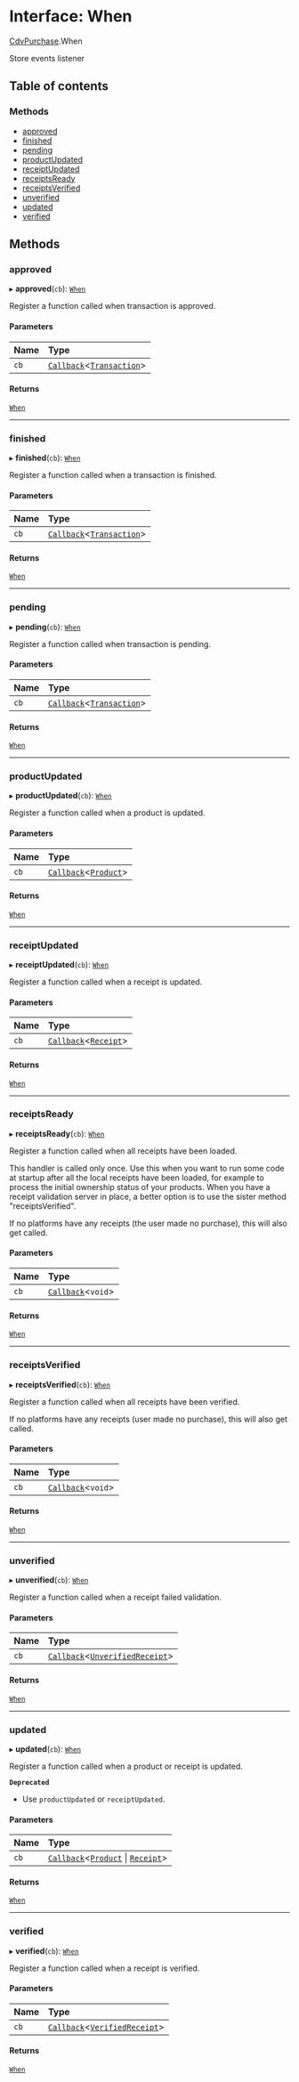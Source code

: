# Interface: When

[CdvPurchase](../modules/CdvPurchase.md).When

Store events listener

## Table of contents

### Methods

- [approved](CdvPurchase.When.md#approved)
- [finished](CdvPurchase.When.md#finished)
- [pending](CdvPurchase.When.md#pending)
- [productUpdated](CdvPurchase.When.md#productupdated)
- [receiptUpdated](CdvPurchase.When.md#receiptupdated)
- [receiptsReady](CdvPurchase.When.md#receiptsready)
- [receiptsVerified](CdvPurchase.When.md#receiptsverified)
- [unverified](CdvPurchase.When.md#unverified)
- [updated](CdvPurchase.When.md#updated)
- [verified](CdvPurchase.When.md#verified)

## Methods

### approved

▸ **approved**(`cb`): [`When`](CdvPurchase.When.md)

Register a function called when transaction is approved.

#### Parameters

| Name | Type |
| :------ | :------ |
| `cb` | [`Callback`](../modules/CdvPurchase.md#callback)<[`Transaction`](../classes/CdvPurchase.Transaction.md)\> |

#### Returns

[`When`](CdvPurchase.When.md)

___

### finished

▸ **finished**(`cb`): [`When`](CdvPurchase.When.md)

Register a function called when a transaction is finished.

#### Parameters

| Name | Type |
| :------ | :------ |
| `cb` | [`Callback`](../modules/CdvPurchase.md#callback)<[`Transaction`](../classes/CdvPurchase.Transaction.md)\> |

#### Returns

[`When`](CdvPurchase.When.md)

___

### pending

▸ **pending**(`cb`): [`When`](CdvPurchase.When.md)

Register a function called when transaction is pending.

#### Parameters

| Name | Type |
| :------ | :------ |
| `cb` | [`Callback`](../modules/CdvPurchase.md#callback)<[`Transaction`](../classes/CdvPurchase.Transaction.md)\> |

#### Returns

[`When`](CdvPurchase.When.md)

___

### productUpdated

▸ **productUpdated**(`cb`): [`When`](CdvPurchase.When.md)

Register a function called when a product is updated.

#### Parameters

| Name | Type |
| :------ | :------ |
| `cb` | [`Callback`](../modules/CdvPurchase.md#callback)<[`Product`](../classes/CdvPurchase.Product.md)\> |

#### Returns

[`When`](CdvPurchase.When.md)

___

### receiptUpdated

▸ **receiptUpdated**(`cb`): [`When`](CdvPurchase.When.md)

Register a function called when a receipt is updated.

#### Parameters

| Name | Type |
| :------ | :------ |
| `cb` | [`Callback`](../modules/CdvPurchase.md#callback)<[`Receipt`](../classes/CdvPurchase.Receipt.md)\> |

#### Returns

[`When`](CdvPurchase.When.md)

___

### receiptsReady

▸ **receiptsReady**(`cb`): [`When`](CdvPurchase.When.md)

Register a function called when all receipts have been loaded.

This handler is called only once. Use this when you want to run some code at startup after
all the local receipts have been loaded, for example to process the initial ownership status
of your products. When you have a receipt validation server in place, a better option is to
use the sister method "receiptsVerified".

If no platforms have any receipts (the user made no purchase), this will also get called.

#### Parameters

| Name | Type |
| :------ | :------ |
| `cb` | [`Callback`](../modules/CdvPurchase.md#callback)<`void`\> |

#### Returns

[`When`](CdvPurchase.When.md)

___

### receiptsVerified

▸ **receiptsVerified**(`cb`): [`When`](CdvPurchase.When.md)

Register a function called when all receipts have been verified.

If no platforms have any receipts (user made no purchase), this will also get called.

#### Parameters

| Name | Type |
| :------ | :------ |
| `cb` | [`Callback`](../modules/CdvPurchase.md#callback)<`void`\> |

#### Returns

[`When`](CdvPurchase.When.md)

___

### unverified

▸ **unverified**(`cb`): [`When`](CdvPurchase.When.md)

Register a function called when a receipt failed validation.

#### Parameters

| Name | Type |
| :------ | :------ |
| `cb` | [`Callback`](../modules/CdvPurchase.md#callback)<[`UnverifiedReceipt`](CdvPurchase.UnverifiedReceipt.md)\> |

#### Returns

[`When`](CdvPurchase.When.md)

___

### updated

▸ **updated**(`cb`): [`When`](CdvPurchase.When.md)

Register a function called when a product or receipt is updated.

**`Deprecated`**

- Use `productUpdated` or `receiptUpdated`.

#### Parameters

| Name | Type |
| :------ | :------ |
| `cb` | [`Callback`](../modules/CdvPurchase.md#callback)<[`Product`](../classes/CdvPurchase.Product.md) \| [`Receipt`](../classes/CdvPurchase.Receipt.md)\> |

#### Returns

[`When`](CdvPurchase.When.md)

___

### verified

▸ **verified**(`cb`): [`When`](CdvPurchase.When.md)

Register a function called when a receipt is verified.

#### Parameters

| Name | Type |
| :------ | :------ |
| `cb` | [`Callback`](../modules/CdvPurchase.md#callback)<[`VerifiedReceipt`](../classes/CdvPurchase.VerifiedReceipt.md)\> |

#### Returns

[`When`](CdvPurchase.When.md)
